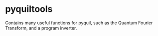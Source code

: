 # pyquiltools
Contains many useful functions for pyquil, such as the Quantum Fourier Transform, and a program inverter.
